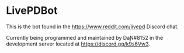 # LivePDBot

This is the bot found in the https://www.reddit.com/livepd Discord chat.  

Currently being programmed and maintained by DaƝ#8152 in the development server located at https://discord.gg/k9s6Vw3.
